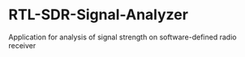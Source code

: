 # RTL-SDR-Signal-Analyzer
Application for analysis of signal strength on software-defined radio receiver
